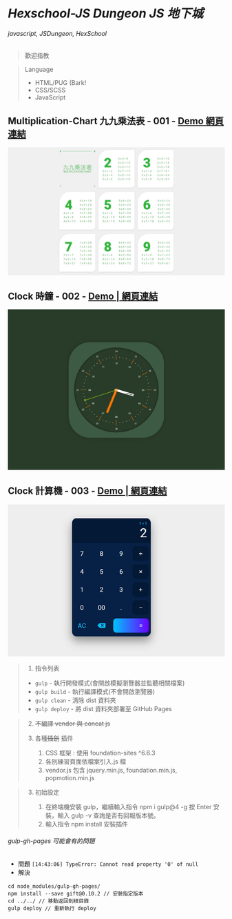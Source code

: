 # _Hexschool-JS Dungeon JS 地下城_

###### javascript, JSDungeon, HexSchool

> 歡迎指教

> Language
>
> -   HTML/PUG (Bark!
> -   CSS/SCSS
> -   JavaScript

## Multiplication-Chart 九九乘法表 - 001 - <a href="https://kevinshu1995.github.io/hex_jsDungeon/jsDun-001.html" target="_blank">Demo 網頁連結</a>

![demo](https://raw.githubusercontent.com/kevinshu1995/hex_jsDungeon/gh-pages/assets/images/cover001.jpg)

## Clock 時鐘 - 002 - <a href="https://kevinshu1995.github.io/hex_jsDungeon/jsDun-002.html" target="_blank">Demo | 網頁連結</a>

![demo](https://raw.githubusercontent.com/kevinshu1995/hex_jsDungeon/gh-pages/assets/images/cover002.jpg)

## Clock 計算機 - 003 - <a href="https://kevinshu1995.github.io/hex_jsDungeon/jsDun-003.html" target="_blank">Demo | 網頁連結</a>

![demo](https://raw.githubusercontent.com/kevinshu1995/hex_jsDungeon/gh-pages/assets/images/cover003.jpg)

> 1. 指令列表
>
> -   `gulp` - 執行開發模式(會開啟模擬瀏覽器並監聽相關檔案)
> -   `gulp build` - 執行編譯模式(不會開啟瀏覽器)
> -   `gulp clean` - 清除 dist 資料夾
> -   `gulp deploy` - 將 dist 資料夾部署至 GitHub Pages
>     <br>

> 2. ~~不編譯 vendor 與 concat js~~
> 3. 各種~~插劍~~ 插件
>
>     1. CSS 框架 : 使用 foundation-sites ^6.6.3
>     2. 各別練習頁面依檔案引入.js 檔
>     3. vendor.js 包含 jquery.min.js, foundation.min.js, popmotion.min.js

> 3. 初始設定
>
>     1. 在終端機安裝 gulp，繼續輸入指令 npm i gulp@4 -g 按 Enter 安裝，輸入 gulp -v 查詢是否有回報版本號。
>     2. 輸入指令 npm install 安裝插件


###### gulp-gh-pages 可能會有的問題
- 問題
`[14:43:06] TypeError: Cannot read property '0' of null`
- 解決
```
cd node_modules/gulp-gh-pages/
npm install --save gift@0.10.2 // 安裝指定版本
cd ../../ // 移動返回到根目錄
gulp deploy // 重新執行 deploy
```
